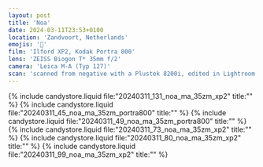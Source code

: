 ```yaml
---
layout: post
title: 'Noa'
date: 2024-03-11T23:53+0100
location: 'Zandvoort, Netherlands'
emojis: '🔞'
film: 'Ilford XP2, Kodak Portra 800'
lens: 'ZEISS Biogon T* 35mm f/2'
camera: 'Leica M-A (Typ 127)'
scan: 'scanned from negative with a Plustek 8200i, edited in Lightroom'
---
```


{% include candystore.liquid file:"20240311_131_noa_ma_35zm_xp2" title:"" %}
{% include candystore.liquid file:"20240311_45_noa_ma_35zm_portra800" title:"" %}
{% include candystore.liquid file:"20240311_49_noa_ma_35zm_portra800" title:"" %}
{% include candystore.liquid file:"20240311_73_noa_ma_35zm_xp2" title:"" %}
{% include candystore.liquid file:"20240311_80_noa_ma_35zm_xp2" title:"" %}
{% include candystore.liquid file:"20240311_99_noa_ma_35zm_xp2" title:"" %}